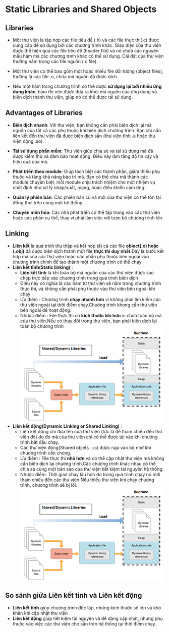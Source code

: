 # Static Libraries and Shared Objects

## Libraries

- Một thư viện là tập hợp các file tiêu đề (.h) và các file thực thi(.c) được cung cấp để sử dụng bởi các chương trình khác. Giao diện của thư viện được thể hiện qua các file tiêu đề (header file) và nó chứa các nguyên mẫu hàm mà các chương trình khác có thể sử dụng. Cài đặt của thư viện thường nằm trong các file nguồn (.c file).

- Một thư viện có thể bao gồm một hoặc nhiều file đối tượng (object files), thường là các file .o, chứa mã nguồn đã được dịch.

- Nếu một hàm trong chương trình có thể được **sử dụng lại bởi nhiều ứng dụng khác**, hàm đó nên được đưa ra khỏi mã nguồn của ứng dụng và biên dịch thành thư viện, giúp nó có thể được tái sử dụng.

## Advantages of Libraries
- **Biên dịch nhanh**: Với thư viện, bạn không cần phải biên dịch lại mã nguồn của tất cả các phụ thuộc khi biên dịch chương trình. Bạn chỉ cần liên kết đến thư viện đã được biên dịch sẵn (thư viện tĩnh .a hoặc thư viện động .so).


- **Tái sử dụng phần mềm**: Thư viện giúp chia sẻ và tái sử dụng mã đã được kiểm thử và đảm bảo hoạt động. Điều này làm tăng độ tin cậy và hiệu quả của mã.

- **Phát triển theo module**: Giúp tách biệt các thành phần, giảm thiểu phụ thuộc và tăng khả năng bảo trì mã. Bạn có thể chia mã thành các module chuyên biệt, mỗi module chịu trách nhiệm cho một nhiệm vụ nhất định như xử lý nhập/xuất, mạng, hoặc điều khiển cảm ứng.

- **Quản lý phiên bản**: Các phiên bản cũ và mới của thư viện có thể tồn tại đồng thời trên cùng một hệ thống.

- **Chuyên môn hóa**: Các nhà phát triển có thể tập trung vào các thư viện hoặc các phần cụ thể, thay vì phải làm việc với toàn bộ chương trình lớn. 

## Linking
- **Liên kết** là quá trình thu thập và kết hợp tất cả các file **obiect(.o) hoặc (.obj)** đã được 
biên dịch thành một file **thực thi duy nhất**.Đây là bước kết hợp mã của các thư viện hoặc 
các phần phụ thuộc bên ngoài vào chương trình chính để tạo thành một chương trình có thể chạy
- **Liên kết tĩnh(Static linking)** :
    - **Liên kết tĩnh** là khi toàn bộ mã nguồn của các thư viện được sao chép trực tiếp vào chương trình trong quá trình biên dịch
    - Điều này có nghia là các hàm từ thư viện sẽ nằm trong chương trình thực thi, và không cần phải phụ thuộc vào thư viện bên ngoài khi chạy
    - Ưu điểm : Chương trình **chạy nhanh hơn** vì không phải tìm kiếm các thư viện ngoài tại thời điểm chạy.Chương trình khong cần thư viện bên ngoài 
    để hoạt động.
    - Nhược điểm : File thực thi có **kích thước lớn hơn** vì chứa toàn bộ mã của thư viện.Nếu có thay đổi trong thư viện, bạn phải biên dịch lại toàn bộ chương trình
![](./shared_lib.png)
- **Liên kết động(Dynamic Linking or Shared Linking)** :
    - Liên kết động chỉ đưa tên của thư viện (tức là để tham chiếu đến thư viện đó) do đó mã
    của thư viện chỉ có thể được tải vào khi chương trình bắt đầu chạy.
    - Các thư viện động(Shared objets `.so`) được nạp vào bộ nhớ khi chương trình cần chúng.
    - Ưu điểm : File thực thi **nhỏ hơn** và có thể cập nhật thư viện mà không cần biên dịch lại chương trình.Các chương trình khác nhau có thể chia sẻ cùng một bản sao
    của thư viện tiết kiệm tài nguyên hệ thống.
    - Nhược điểm: Thời gian chạy lâu hơn do trong quá trình chạy nó mới tham chiếu đến các thư viện.Nếu thiếu thư viện khi chạy chương trình,
    chương trình sẽ bị lỗi.
![](./shared_lib.png)
## So sánh giữa Liên kết tinh và Liên kết động
- **Liên kết tĩnh** giúp chương trình độc lập, nhưng kích thước sẽ lớn và khó khăn khi cập nhật thư viện
- **Liên kết động** giúp tiết kiệm tài nguyên và dễ dàng cập nhật, nhưng phụ thuộc vào việc các thư viện cho sẵn trên hệ thống tại thời điểm chạy.